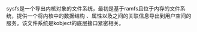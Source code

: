 sysfs是一个导出内核对象的文件系统，最初是基于ramfs且位于内存的文件系统，提供一个将内核中的数据结构
、属性以及之间的关联信息导出到用户空间的服务。该文件系统是kobject的底层接口紧密相关。